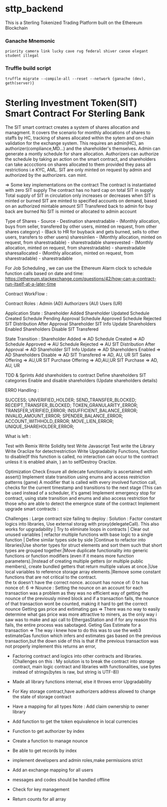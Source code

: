 # sttp_backend

This is a Sterling Tokenized Trading Platform built on the Ethereum Blockchain

### Ganache Mnemonic

```
priority camera link lucky cave rug federal shiver canoe elegant student illegal
```

### Truffle build script

```
truffle migrate --compile-all --reset --network {ganache (dev), geth(server)}
```

# Sterling Investment Token(SIT) Smart Contract For Sterling Bank

The SIT smart contract creates a system of shares allocation and managment. It covers the scenario for monthly allocations of shares to staffs by HC, tracking of shares allocated within the sytem and on-chain validation for the exchange system. This requires an admin(HC), an authorizer(compliance,MD...) and the shareholder's themselves. Admin can generate a montly schedule for share allocation. Authorizers can authorize the schedule by taking an action on the smart contract, and shareholders can take acccctions on shares allocated to them provided they pass all restrictions i.e KYC, AML. SIT are only minted on request by admin and authorized by the authorizers. can mint.

=> Some key implementations on the contract
The contract is instantiated with zero SIT supply
The contract has no hard cap on total SIT in supply
Total supply of SIT in circulation only increases or decreases when SIT is minted or burned
SIT are minted to specified accounts on demand, based on an authorized mintable amount
SIT Transfered back to admin for buy back are burned
No SIT is minted or allocated to admin account

Type of Shares - Source - Destination
sharestradable - (Monthly allocation, buys from seller, transfered by other users, minted on request, from other shares category) - (Back to HR for buyback and gets burned, sells to other users, transfers to other users)
sharesinlien - (Monthly allocation, minted on request, from sharestradable) - sharestradable
sharesvested - (Monthly allocation, minted on request, from sharestradable) - sharestradable
sharesallocated - (Monthly allocation, minted on request, from sharestradable) - sharestradable

For Job Scheduling , we can use the Ethereum Alarm clock to schedule function calls
based on date and time: https://ethereum.stackexchange.com/questions/42/how-can-a-contract-run-itself-at-a-later-time

Contract WorkFlow :

Contract Roles :
Admin (AD)
Authorizers (AU)
Users (UR)

Application State :
Shareholder Added
Shareholder Updated
Schedule Created
Schedule Pending Approval
Schedule Approved
Schedule Rejected
SIT Distribution After Approval
Shareholder SIT Info Update
Shareholders Enabled
Shareholders Disable
SIT Transfered

State Transition :
Shareholder Added => AD
Schedule Created => AD
Schedule Approved => AU
Schedule Rejected => AU
SIT Distribution After Approval => AD
Shareholder SIT Info Update => AD
Shareholders Enabled => AD
Shareholders Disable => AD
SIT Transfered => AD, AU, UR
SIT Sales Offering => AU,UR
SIT Purchase Offering => AD,AU,UR
SIT Purchase => AD, AU, UR

TDD & Sprints
Add shareholders to contract
Define shareholders SIT categories
Enable and disable shareholders (Update shareholders details)

ERRO Handling :

SUCCESS;
UNVERIFIED_HOLDER;
SEND_TRANSFER_BLOCKED;
RECEIPT_TRANSFER_BLOCKED;
TOKEN_GRANULARITY_ERROR;
TRANSFER_VERIFIED_ERROR;
INSUFFICIENT_BALANCE_ERROR;
INVALID_AMOUNT_ERROR;
SPENDER_BALANCE_ERROR;
ACCOUNT_WITHHOLD_ERROR;
MOVE_LIEN_ERROR;
UNIQUE_SHAREHOLDER_ERROR;

What is left :

Test with Remix
Write Solidity test
Write Javascript Test
write the Library
Write Oraclize for detectrestriction
Write Upgradability Functions, function to disable(If this function is called, no interaction can occur to the contract unless it is enabled ahain, ) an to selfDestroy
Oraclize.

Optimization Check
Ensure all delecate functionality is ascertained with assert()
Implement state transition using enums and access restriction patterns (game)
A modifier that is called with every involved function call, checks for the current timestamp and transitions to the next stage (This can be used instead of a scheduler, it's game)
Implement emergency stop for contract, using state transition and enums and also access restriction for those who are able to detect the emergnce state of the contract
Implement upgrade smart contracts :

Challenges :
Large contract size failing to deploy : Solution : Factor constant logics into libraries, Use external storag with proxy(delegateCall). This also works for upgradability | Try to eliminate loops in contracts | Clear out unused variables | refactor multiple functions with base logic to a single function | Define similar types side by side |Continue to refactor into libraries|Use shorter types for struct elements and sort them such that short types are grouped together.|Move duplicate functionality into generic functions or function modifiers (even if it means more function parameters).|Instead of creating multiple getters (or multiple public members), create bundled getters that return multiple values at once.|Use local variables to reference storage array elements.|Remove some constant functions that are not critical to the contract.\
the tx doesn't have the correct nonce. account has nonce of: 0 tx has nonce of: 6 =>
Nounce : Setting the nounce on an account for each transaction was a problem as they was no efficient way of getting the nounce of the previously mined block and if a transaction fails, the nounce of that transaction wont be counted, making it hard to get the correct nounce
Getting gas price and extimating gas => There was no way to easily determine what gas price was more attractive to miners, as the only way i saw was to make and api call to EthergasStation and if for any reason this fails, the entire process was sabotaged.
Geting Gas Estimate for a transaction => The way i knew how to do this was to use the web3 estimateGas function which infers and estimates gas based on the previous transaction,but the down side of this is that if the previous transaction was not properly implement this returns an error,

- Factoring contract and logics into other contracts and libraries. (Challenges on this : My solution is to break the contract into storage contract, main logic contract and libraries with functionalities, use bytes instead of strings(bytes is raw, but string is UTF-8))

- Made all library functions internal, else it throws error
  Upgradability

- For Key storage contract,have authorizers address allowed to change the state of storage contract
- Have a mapping for all types
  Note :
  Add claim ownership to owner library
- Add function to get the token equivalence in local currencies
- Function to get authorizer by index
- Create a function to manage nounce
- Be able to get records by index
- implement developers and admin roles,make permissions strict
- Add an exchange mapping for all users
- messages and codes should be handled offline
- Check for key management
- Return counts for all array